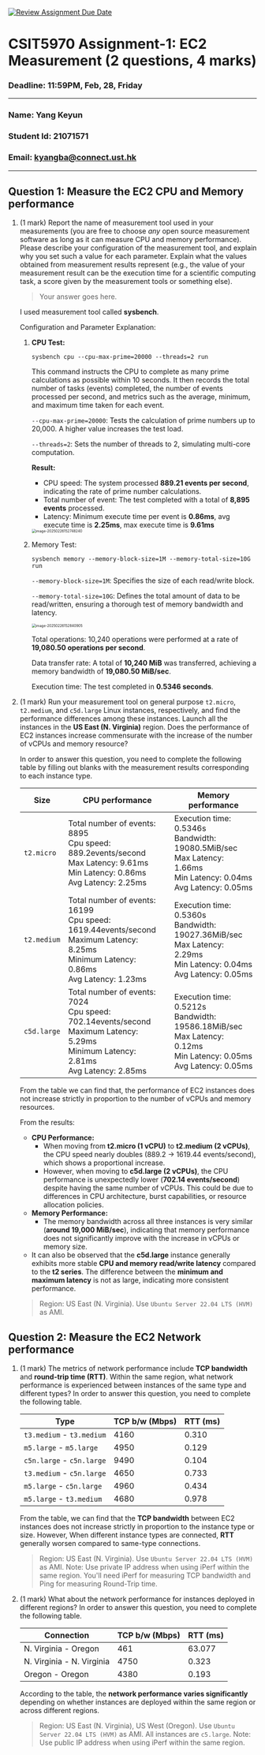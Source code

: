 [![Review Assignment Due Date](https://classroom.github.com/assets/deadline-readme-button-22041afd0340ce965d47ae6ef1cefeee28c7c493a6346c4f15d667ab976d596c.svg)](https://classroom.github.com/a/IAASVEAZ)
# CSIT5970 Assignment-1: EC2 Measurement (2 questions, 4 marks)

### Deadline: 11:59PM, Feb, 28, Friday

---

### Name: Yang Keyun
### Student Id: 21071571
### Email: kyangba@connect.ust.hk

---

## Question 1: Measure the EC2 CPU and Memory performance

1. (1 mark) Report the name of measurement tool used in your measurements (you are free to choose *any* open source measurement software as long as it can measure CPU and memory performance). Please describe your configuration of the measurement tool, and explain why you set such a value for each parameter. Explain what the values obtained from measurement results represent (e.g., the value of your measurement result can be the execution time for a scientific computing task, a score given by the measurement tools or something else).

    > Your answer goes here.

    I used measurement tool called **sysbench**.

    Configuration and Parameter Explanation:

    1. **CPU Test:**

       ```shell
       sysbench cpu --cpu-max-prime=20000 --threads=2 run
       ```

       This command instructs the CPU to complete as many prime calculations as possible within 10 seconds. It then records the total number of tasks (events) completed, the number of events processed per second, and metrics such as the average, minimum, and maximum time taken for each event.

       `--cpu-max-prime=20000`: Tests the calculation of prime numbers up to 20,000. A higher value increases the test load.

       `--threads=2`: Sets the number of threads to 2, simulating multi-core computation.

       **Result:** 

       - CPU speed: The system processed **889.21 events per second**, indicating the rate of prime number calculations.
       - Total number of event: The test completed with a total of **8,895 events** processed.
       - Latency: Minimum execute time per event is **0.86ms**, avg execute time is **2.25ms**, max execute time is **9.61ms**

       <img src="./assets/image-20250226152748240.png" alt="image-20250226152748240" style="zoom:50%;" />

    2. Memory Test:

       ```shell
       sysbench memory --memory-block-size=1M --memory-total-size=10G run
       ```

       `--memory-block-size=1M`: Specifies the size of each read/write block.

       `--memory-total-size=10G`: Defines the total amount of data to be read/written, ensuring a thorough test of memory bandwidth and latency.

       <img src="./assets/image-20250226152840905.png" alt="image-20250226152840905" style="zoom:50%;" />

       Total operations: 10,240 operations were performed at a rate of **19,080.50 operations per second**.

       Data transfer rate: A total of **10,240 MiB** was transferred, achieving a memory bandwidth of **19,080.50 MiB/sec**.

       Execution time: The test completed in **0.5346 seconds**.

2. (1 mark) Run your measurement tool on general purpose `t2.micro`, `t2.medium`, and `c5d.large` Linux instances, respectively, and find the performance differences among these instances. Launch all the instances in the **US East (N. Virginia)** region. Does the performance of EC2 instances increase commensurate with the increase of the number of vCPUs and memory resource?

    In order to answer this question, you need to complete the following table by filling out blanks with the measurement results corresponding to each instance type.

    | Size        | CPU performance | Memory performance |
    | ----------- | --------------- | ------------------ |
    | `t2.micro` | Total number of events: 8895<br />Cpu speed: 889.2events/second<br />Max Latency: 9.61ms<br />Min Latency: 0.86ms<br />Avg Latency: 2.25ms | Execution time: 0.5346s<br />Bandwidth: 19080.5MiB/sec<br />Max Latency: 1.66ms<br />Min Latency: 0.04ms<br />Avg Latency: 0.05ms |
    | `t2.medium`  | Total number of events: 16199<br />Cpu speed: 1619.44events/second<br />Maximum Latency: 8.25ms<br />Minimum Latency: 0.86ms<br />Avg Latency: 1.23ms | Execution time: 0.5360s<br />Bandwidth: 19027.36MiB/sec<br />Max Latency: 2.29ms<br />Min Latency: 0.04ms<br />Avg Latency: 0.05ms |
    | `c5d.large` | Total number of events: 7024<br />Cpu speed: 702.14events/second<br />Maximum Latency: 5.29ms<br />Minimum Latency: 2.81ms<br />Avg Latency: 2.85ms | Execution time: 0.5212s<br />Bandwidth: 19586.18MiB/sec<br />Max Latency: 0.12ms<br />Min Latency: 0.05ms<br />Avg Latency: 0.05ms |

    From the table we can find that, the performance of EC2 instances does not increase strictly in proportion to the number of vCPUs and memory resources.
    
    From the results:
    
    - **CPU Performance:**
      - When moving from **t2.micro (1 vCPU)** to **t2.medium (2 vCPUs)**, the CPU speed nearly doubles (889.2 → 1619.44 events/second), which shows a proportional increase.
      - However, when moving to **c5d.large (2 vCPUs)**, the CPU performance is unexpectedly lower (**702.14 events/second**) despite having the same number of vCPUs. This could be due to differences in CPU architecture, burst capabilities, or resource allocation policies.
    - **Memory Performance:**
      - The memory bandwidth across all three instances is very similar (**around 19,000 MiB/sec**), indicating that memory performance does not significantly improve with the increase in vCPUs or memory size.
    - It can also be observed that the **c5d.large** instance generally exhibits more stable **CPU and memory read/write latency** compared to the **t2 series**. The difference between the **minimum and maximum latency** is not as large, indicating more consistent performance.
    
    > Region: US East (N. Virginia). Use `Ubuntu Server 22.04 LTS (HVM)` as AMI.

## Question 2: Measure the EC2 Network performance

1. (1 mark) The metrics of network performance include **TCP bandwidth** and **round-trip time (RTT)**. Within the same region, what network performance is experienced between instances of the same type and different types? In order to answer this question, you need to complete the following table.

    | Type                      | TCP b/w (Mbps) | RTT (ms) |
    | ------------------------- | -------------- | -------- |
    | `t3.medium` - `t3.medium` | 4160           | 0.310    |
    | `m5.large` - `m5.large`   | 4950           | 0.129    |
    | `c5n.large` - `c5n.large` | 9490           | 0.104    |
    | `t3.medium` - `c5n.large` | 4650           | 0.733    |
    | `m5.large` - `c5n.large`  | 4960           | 0.434    |
    | `m5.large` - `t3.medium`  | 4680           | 0.978    |

    From the table, we can find that the **TCP bandwidth** between EC2 instances does not increase strictly in proportion to the instance type or size. However, When different instance types are connected, **RTT** generally worsen compared to same-type connections.

    > Region: US East (N. Virginia). Use `Ubuntu Server 22.04 LTS (HVM)` as AMI. Note: Use private IP address when using iPerf within the same region. You'll need iPerf for measuring TCP bandwidth and Ping for measuring Round-Trip time.

2. (1 mark) What about the network performance for instances deployed in different regions? In order to answer this question, you need to complete the following table.

    | Connection                | TCP b/w (Mbps) | RTT (ms) |
    | ------------------------- | -------------- | -------- |
    | N. Virginia - Oregon      | 461            | 63.077   |
    | N. Virginia - N. Virginia | 4750           | 0.323    |
    | Oregon - Oregon           | 4380           | 0.193    |

    According to the table, the **network performance varies significantly** depending on whether instances are deployed within the same region or across different regions.
    
    > Region: US East (N. Virginia), US West (Oregon). Use `Ubuntu Server 22.04 LTS (HVM)` as AMI. All instances are `c5.large`. Note: Use public IP address when using iPerf within the same region.
